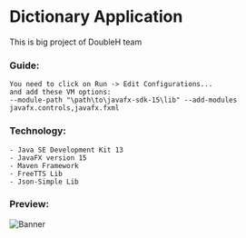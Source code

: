 # Dictionary Application
This is big project of DoubleH team
### Guide:
    You need to click on Run -> Edit Configurations...
    and add these VM options:
    --module-path "\path\to\javafx-sdk-15\lib" --add-modules javafx.controls,javafx.fxml
### Technology:
    - Java SE Development Kit 13
    - JavaFX version 15
    - Maven Framework
    - FreeTTS Lib
    - Json-Simple Lib
### Preview:
![Banner](https://github.com/haonguyenuet/dictionary-app-javafx/blob/master/src/main/resources/Utils/images/preview.png)

   
     
